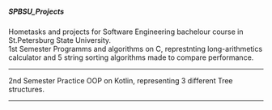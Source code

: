 ##### SPBSU_Projects
Hometasks and projects for Software Engineering bachelour course in St.Petersburg State University.<br>
1st Semester
Programms and algorithms on C, represtnting long-arithmetics calculator and 5 string sorting algorithms made to compare performance.<br>
<hr>
2nd Semester
Practice OOP on Kotlin, representing 3 different Tree structures.
<hr>
